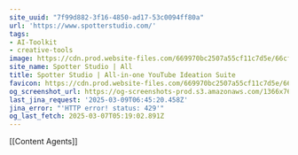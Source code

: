 ```yaml
---
site_uuid: "7f99d882-3f16-4850-ad17-53c0094ff80a"
url: 'https://www.spotterstudio.com/'
tags:
- AI-Toolkit
- creative-tools
image: https://cdn.prod.website-files.com/669970bc2507a55cf11c7d5e/66cf98288874e4463ad16e65_spotter-studio-img.png
site_name: Spotter Studio | All
title: Spotter Studio | All-in-one YouTube Ideation Suite
favicon: https://cdn.prod.website-files.com/669970bc2507a55cf11c7d5e/66ab8a1fb1434ac19b09753b_spotter-studio-icon-32x32.png
og_screenshot_url: https://og-screenshots-prod.s3.amazonaws.com/1366x768/80/false/e2b5f9e76d2b3da32ce84112d40beb0858f9089bebe6bc88ce9b7bbe1911f582.jpeg
last_jina_request: '2025-03-09T06:45:20.458Z'
jina_error: "'HTTP error! status: 429'"
og_last_fetch: 2025-03-07T05:19:02.891Z
---
```

[[Content Agents]]

